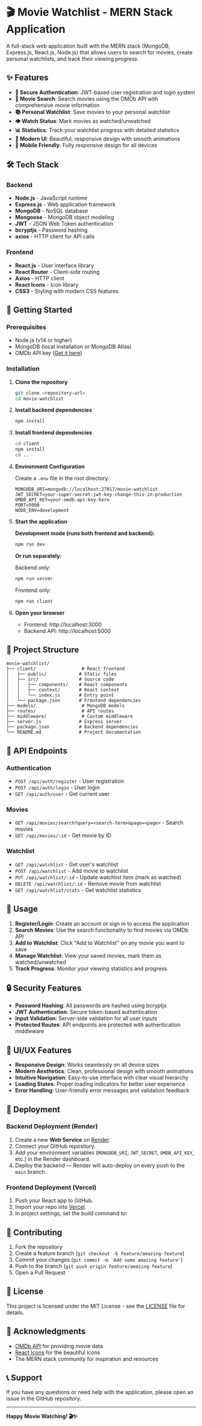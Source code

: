 # 🎬 Movie Watchlist - MERN Stack Application

A full-stack web application built with the MERN stack (MongoDB, Express.js, React.js, Node.js) that allows users to search for movies, create personal watchlists, and track their viewing progress.

## ✨ Features

- **🔐 Secure Authentication**: JWT-based user registration and login system
- **🎥 Movie Search**: Search movies using the OMDb API with comprehensive movie information
- **📚 Personal Watchlist**: Save movies to your personal watchlist
- **👁️ Watch Status**: Mark movies as watched/unwatched
- **📊 Statistics**: Track your watchlist progress with detailed statistics
- **🎨 Modern UI**: Beautiful, responsive design with smooth animations
- **📱 Mobile Friendly**: Fully responsive design for all devices

## 🛠️ Tech Stack

### Backend
- **Node.js** - JavaScript runtime
- **Express.js** - Web application framework
- **MongoDB** - NoSQL database
- **Mongoose** - MongoDB object modeling
- **JWT** - JSON Web Token authentication
- **bcryptjs** - Password hashing
- **axios** - HTTP client for API calls

### Frontend
- **React.js** - User interface library
- **React Router** - Client-side routing
- **Axios** - HTTP client
- **React Icons** - Icon library
- **CSS3** - Styling with modern CSS features

## 🚀 Getting Started

### Prerequisites

- Node.js (v14 or higher)
- MongoDB (local installation or MongoDB Atlas)
- OMDb API key ([Get it here](http://www.omdbapi.com/apikey.aspx))

### Installation

1. **Clone the repository**
   ```bash
   git clone <repository-url>
   cd movie-watchlist
   ```

2. **Install backend dependencies**
   ```bash
   npm install
   ```

3. **Install frontend dependencies**
   ```bash
   cd client
   npm install
   cd ..
   ```

4. **Environment Configuration**
   
   Create a `.env` file in the root directory:
   ```env
   MONGODB_URI=mongodb://localhost:27017/movie-watchlist
   JWT_SECRET=your-super-secret-jwt-key-change-this-in-production
   OMDB_API_KEY=your-omdb-api-key-here
   PORT=5000
   NODE_ENV=development
   ```

5. **Start the application**

   **Development mode (runs both frontend and backend):**
   ```bash
   npm run dev
   ```

   **Or run separately:**
   
   Backend only:
   ```bash
   npm run server
   ```
   
   Frontend only:
   ```bash
   npm run client
   ```

6. **Open your browser**
   
   - Frontend: http://localhost:3000
   - Backend API: http://localhost:5000

## 📁 Project Structure

```
movie-watchlist/
├── client/                 # React frontend
│   ├── public/            # Static files
│   ├── src/               # Source code
│   │   ├── components/    # React components
│   │   ├── context/       # React context
│   │   └── index.js       # Entry point
│   └── package.json       # Frontend dependencies
├── models/                 # MongoDB models
├── routes/                 # API routes
├── middleware/             # Custom middleware
├── server.js              # Express server
├── package.json           # Backend dependencies
└── README.md              # Project documentation
```

## 🔌 API Endpoints

### Authentication
- `POST /api/auth/register` - User registration
- `POST /api/auth/login` - User login
- `GET /api/auth/user` - Get current user

### Movies
- `GET /api/movies/search?query=<search-term>&page=<page>` - Search movies
- `GET /api/movies/:id` - Get movie by ID

### Watchlist
- `GET /api/watchlist` - Get user's watchlist
- `POST /api/watchlist` - Add movie to watchlist
- `PUT /api/watchlist/:id` - Update watchlist item (mark as watched)
- `DELETE /api/watchlist/:id` - Remove movie from watchlist
- `GET /api/watchlist/stats` - Get watchlist statistics

## 🎯 Usage

1. **Register/Login**: Create an account or sign in to access the application
2. **Search Movies**: Use the search functionality to find movies via OMDb API
3. **Add to Watchlist**: Click "Add to Watchlist" on any movie you want to save
4. **Manage Watchlist**: View your saved movies, mark them as watched/unwatched
5. **Track Progress**: Monitor your viewing statistics and progress

## 🔒 Security Features

- **Password Hashing**: All passwords are hashed using bcryptjs
- **JWT Authentication**: Secure token-based authentication
- **Input Validation**: Server-side validation for all user inputs
- **Protected Routes**: API endpoints are protected with authentication middleware

## 🎨 UI/UX Features

- **Responsive Design**: Works seamlessly on all device sizes
- **Modern Aesthetics**: Clean, professional design with smooth animations
- **Intuitive Navigation**: Easy-to-use interface with clear visual hierarchy
- **Loading States**: Proper loading indicators for better user experience
- **Error Handling**: User-friendly error messages and validation feedback

## 🚀 Deployment

### Backend Deployment (Render)
1. Create a new **Web Service** on [Render](https://render.com).
2. Connect your GitHub repository.
3. Add your environment variables (`MONGODB_URI`, `JWT_SECRET`, `OMDB_API_KEY`, etc.) in the Render dashboard.
4. Deploy the backend — Render will auto-deploy on every push to the `main` branch.

### Frontend Deployment (Vercel)
1. Push your React app to GitHub.
2. Import your repo into [Vercel](https://vercel.com).
3. In project settings, set the build command to:


## 🤝 Contributing

1. Fork the repository
2. Create a feature branch (`git checkout -b feature/amazing-feature`)
3. Commit your changes (`git commit -m 'Add some amazing feature'`)
4. Push to the branch (`git push origin feature/amazing-feature`)
5. Open a Pull Request

## 📝 License

This project is licensed under the MIT License - see the [LICENSE](LICENSE) file for details.

## 🙏 Acknowledgments

- [OMDb API](http://www.omdbapi.com/) for providing movie data
- [React Icons](https://react-icons.github.io/react-icons/) for the beautiful icons
- The MERN stack community for inspiration and resources

## 📞 Support

If you have any questions or need help with the application, please open an issue in the GitHub repository.

---

**Happy Movie Watching! 🎬✨**


